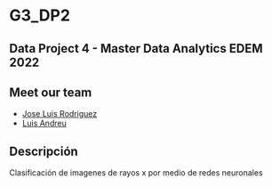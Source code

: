 # G3_DP2
## Data Project 4 - Master Data Analytics EDEM 2022

## Meet our team

- [Jose Luis Rodriguez](https://github.com/joselra98)
- [Luis Andreu]()

## Descripción

Clasificación de imagenes de rayos x por medio de redes neuronales 

 
